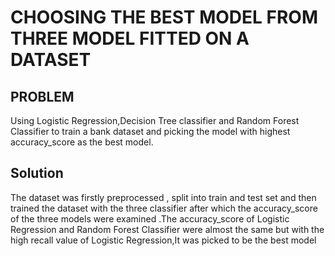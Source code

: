 # CHOOSING THE BEST MODEL FROM THREE MODEL FITTED ON A DATASET

## PROBLEM

Using Logistic Regression,Decision Tree classifier and Random Forest Classifier to train a bank dataset and picking the model with highest accuracy_score as the best model.

## Solution

The dataset was firstly preprocessed , split into train and test set and then trained the dataset with the three classifier after which the accuracy_score of the three models were examined .The accuracy_score of Logistic Regression and Random Forest Classifier were almost the same but with the high recall value of Logistic Regression,It was picked to be the best model